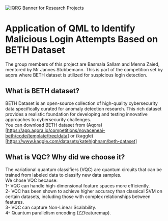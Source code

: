 ![IQRG Banner for Research Projects](../IQRG_Banner_Research_Projects_2024.png)

# Application of QML to Identify Malicious Login Attempts Based on BETH Dataset
The group members of this project are Basmala Sallam and Menna Zaied, mentored by Mr Jannes Stubbemann. This is part of the competition set by aqora where BETH dataset is utilized for suspicious login detection. 
## What is BETH dataset?
BETH Dataset is an open-source collection of high-quality cybersecurity data specifically curated for anomaly detection research. This rich dataset provides a realistic foundation for developing and testing innovative approaches to cybersecurity challenges. \
You can download BETH dataset from (Aqora)[https://app.aqora.io/competitions/novaceneai-beth/code/template/tree/data] or (kaggle)[https://www.kaggle.com/datasets/katehighnam/beth-dataset]
## What is VQC? Why did we choose it?
The variational quantum classifiers (VQC) are quantum circuits that can be trained from labeled data to classify new data samples. \
We chose VQC because: \
1- VQC can handle high-dimensional feature spaces more efficiently. \
2- VQC has been shown to achieve higher accuracy than classical SVM on certain datasets, including those with complex relationships between features. \
3- VQC can capture Non-Linear Scalability. \
4- Quantum parallelism encoding (ZZfeaturemap). 
